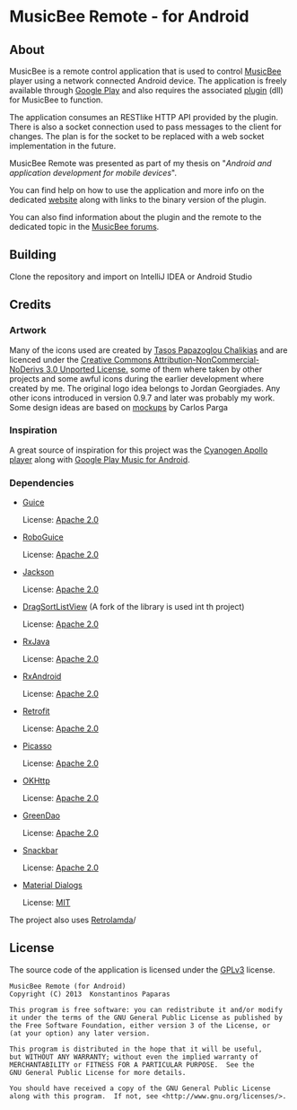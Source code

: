 MusicBee Remote - for Android
=============================
About
-------
MusicBee is a remote control application that is used to control [MusicBee](http://getmusicbee.com/) player using a network connected Android device. The application is freely available through [Google Play](https://play.google.com/store/apps/details?id=com.kelsos.mbrc) and also requires the associated [plugin](https://github.com/kelsos/mbrc-plugin) (dll) for MusicBee to function.

The application consumes an RESTlike HTTP API provided by the plugin. There is also a socket connection used to pass messages to the client for changes. The plan is for the socket to be replaced with a web socket implementation in the future.

MusicBee Remote was presented as part of my thesis on "*Android and application development for mobile devices*".

You can find help on how to use the application and more info on the dedicated [website](http://kelsos.net/musicbeeremote/) along with links to the binary version of the plugin.

You can also find information about the plugin and the remote to the dedicated topic in the [MusicBee forums](http://getmusicbee.com/forum/index.php?topic=7221.new;topicseen#new).

Building
-------
Clone the repository and import on IntelliJ IDEA or Android Studio

Credits
-----------
### Artwork

Many of the icons used are created by [Tasos Papazoglou Chalikias](https://github.com/sushiperv) and are licenced under the [Creative Commons Attribution-NonCommercial-NoDerivs 3.0 Unported License.](https://creativecommons.org/licenses/by-nc-nd/3.0/deed.en_US) some of them where taken by other projects and some awful icons during the earlier development where created by me. The original logo idea belongs to Jordan Georgiades. Any other icons introduced in version 0.9.7 and later was probably my work. Some design ideas are based on [mockups](https://groups.google.com/forum/#!topic/musicbee-remote/wgm029yfJnU) by Carlos Parga

### Inspiration
A great source of inspiration for this project was the [Cyanogen Apollo player](https://github.com/CyanogenMod/android_packages_apps_Apollo)
along with [Google Play Music for Android](https://play.google.com/store/apps/details?id=com.google.android.music).

### Dependencies

*   [Guice](https://github.com/google/guice)

    License: [Apache 2.0](http://www.apache.org/licenses/LICENSE-2.0)

*   [RoboGuice](https://github.com/roboguice/roboguice)

    License: [Apache 2.0](http://www.apache.org/licenses/LICENSE-2.0)

*   [Jackson](http://jackson.codehaus.org/)

    License: [Apache 2.0](http://www.apache.org/licenses/LICENSE-2.0)

*   [DragSortListView](https://github.com/kelsos/drag-sort-listview)
    (A fork of the library is used int th project)

    License: [Apache 2.0](http://www.apache.org/licenses/LICENSE-2.0)

*   [RxJava](https://github.com/ReactiveX/RxJava)

    License: [Apache 2.0](http://www.apache.org/licenses/LICENSE-2.0)

*   [RxAndroid](https://github.com/ReactiveX/RxAndroid)

    License: [Apache 2.0](http://www.apache.org/licenses/LICENSE-2.0)

*   [Retrofit](https://github.com/square/retrofit)

    License: [Apache 2.0](http://www.apache.org/licenses/LICENSE-2.0)

*   [Picasso](https://github.com/square/picasso)

    License: [Apache 2.0](http://www.apache.org/licenses/LICENSE-2.0)

*   [OKHttp](https://github.com/square/okhttp)

    License: [Apache 2.0](http://www.apache.org/licenses/LICENSE-2.0)

*   [GreenDao](https://github.com/greenrobot/greenDAO)

    License: [Apache 2.0](http://www.apache.org/licenses/LICENSE-2.0)

*   [Snackbar](https://github.com/MrEngineer13/SnackBar)

    License: [Apache 2.0](http://www.apache.org/licenses/LICENSE-2.0)

*   [Material Dialogs](https://github.com/afollestad/material-dialogs/)

    License: [MIT](https://github.com/afollestad/material-dialogs/blob/master/LICENSE.txt)

The project also uses [Retrolamda](https://github.com/evant/gradle-retrolambda)/

License
----------
The source code of the application is licensed under the [GPLv3](https://www.gnu.org/licenses/gpl.html) license.

    MusicBee Remote (for Android)
    Copyright (C) 2013  Konstantinos Paparas

    This program is free software: you can redistribute it and/or modify
    it under the terms of the GNU General Public License as published by
    the Free Software Foundation, either version 3 of the License, or
    (at your option) any later version.

    This program is distributed in the hope that it will be useful,
    but WITHOUT ANY WARRANTY; without even the implied warranty of
    MERCHANTABILITY or FITNESS FOR A PARTICULAR PURPOSE.  See the
    GNU General Public License for more details.

    You should have received a copy of the GNU General Public License
    along with this program.  If not, see <http://www.gnu.org/licenses/>.
